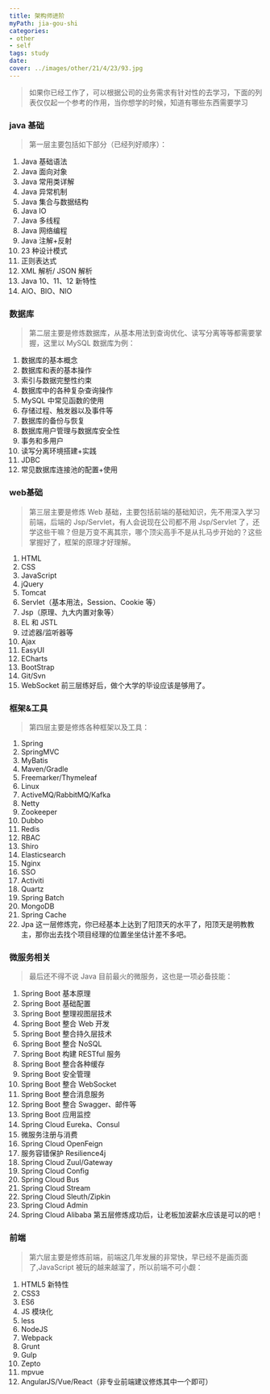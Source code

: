 ```yaml
---
title: 架构师进阶
myPath: jia-gou-shi
categories:
- other
- self
tags: study
date:
cover: ../images/other/21/4/23/93.jpg
---
```


>如果你已经工作了，可以根据公司的业务需求有针对性的去学习，下面的列表仅仅起一个参考的作用，当你想学的时候，知道有哪些东西需要学习

### java 基础
> 第一层主要包括如下部分（已经列好顺序）：

1. Java 基础语法
2. Java 面向对象
3. Java 常用类详解
4. Java 异常机制
5. Java 集合与数据结构
6. Java IO
7. Java 多线程
8. Java 网络编程
9. Java 注解+反射
10. 23 种设计模式
11. 正则表达式
12. XML 解析/ JSON 解析
13. Java 10、11、12 新特性
14. AIO、BIO、NIO

### 数据库
> 第二层主要是修炼数据库，从基本用法到查询优化、读写分离等等都需要掌握，这里以 MySQL 数据库为例：

1. 数据库的基本概念
2. 数据库和表的基本操作
3. 索引与数据完整性约束
4. 数据库中的各种复杂查询操作
5. MySQL 中常见函数的使用
6. 存储过程、触发器以及事件等
7. 数据库的备份与恢复
8. 数据库用户管理与数据库安全性
9. 事务和多用户
9. 读写分离环境搭建+实践
11. JDBC
12. 常见数据库连接池的配置+使用

### web基础
> 第三层主要是修炼 Web 基础，主要包括前端的基础知识，先不用深入学习前端，后端的 Jsp/Servlet，有人会说现在公司都不用 Jsp/Servlet 了，还学这些干嘛？但是万变不离其宗，哪个顶尖高手不是从扎马步开始的？这些掌握好了，框架的原理才好理解。

1. HTML
2. CSS
3. JavaScript
4. jQuery
5. Tomcat
6. Servlet（基本用法，Session、Cookie 等）
7. Jsp（原理、九大内置对象等）
8. EL 和 JSTL
9. 过滤器/监听器等
10. Ajax
11. EasyUI
12. ECharts
13. BootStrap
14. Git/Svn
15. WebSocket
前三层练好后，做个大学的毕设应该是够用了。

### 框架&工具
> 第四层主要是修炼各种框架以及工具：

1. Spring
2. SpringMVC
3. MyBatis
4. Maven/Gradle
5. Freemarker/Thymeleaf
6. Linux
7. ActiveMQ/RabbitMQ/Kafka
8. Netty
9. Zookeeper
10. Dubbo
11. Redis
12. RBAC
13. Shiro
14. Elasticsearch
15. Nginx
16. SSO
17. Activiti
18. Quartz
19. Spring Batch
20. MongoDB
21. Spring Cache
22. Jpa
这一层修炼完，你已经基本上达到了阳顶天的水平了，阳顶天是明教教主，那你出去找个项目经理的位置坐坐估计差不多吧。


### 微服务相关
> 最后还不得不说 Java 目前最火的微服务，这也是一项必备技能：

1. Spring Boot 基本原理
2. Spring Boot 基础配置
3. Spring Boot 整理视图层技术
4. Spring Boot 整合 Web 开发
5. Spring Boot 整合持久层技术
6. Spring Boot 整合 NoSQL
7. Spring Boot 构建 RESTful 服务
8. Spring Boot 整合各种缓存
9. Spring Boot 安全管理
10. Spring Boot 整合 WebSocket
11. Spring Boot 整合消息服务
12. Spring Boot 整合 Swagger、邮件等
13. Spring Boot 应用监控
14. Spring Cloud Eureka、Consul
15. 微服务注册与消费
16. Spring Cloud OpenFeign
17. 服务容错保护 Resilience4j
18. Spring Cloud Zuul/Gateway
19. Spring Cloud Config
20. Spring Cloud Bus
21. Spring Cloud Stream
22. Spring Cloud Sleuth/Zipkin
23. Spring Cloud Admin
24. Spring Cloud Alibaba
第五层修炼成功后，让老板加波薪水应该是可以的吧！

### 前端
> 第六层主要是修炼前端，前端这几年发展的非常快，早已经不是画页面了,JavaScript 被玩的越来越溜了，所以前端不可小觑：

1. HTML5 新特性
2. CSS3
3. ES6
4. JS 模块化
5. less
6. NodeJS
7. Webpack
8. Grunt
9. Gulp
10. Zepto
11. mpvue
12. AngularJS/Vue/React（非专业前端建议修炼其中一个即可）